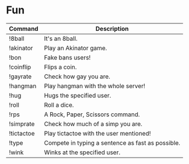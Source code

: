 # Fun

| Command    | Description                                       |
|------------|---------------------------------------------------|
| !8ball     | It's an 8ball.                                    |
| !akinator  | Play an Akinator game.                            |
| !bon       | Fake bans users!                                  |
| !coinflip  | Flips a coin.                                     |
| !gayrate   | Check how gay you are.                            |
| !hangman   | Play hangman with the whole server!               |
| !hug       | Hugs the specified user.                          |
| !roll      | Roll a dice.                                      |
| !rps       | A Rock, Paper, Scissors command.                  |
| !simprate  | Check how much of a simp you are.                 |
| !tictactoe | Play tictactoe with the user mentioned!           |
| !type      | Compete in typing a sentence as fast as possible. |
| !wink      | Winks at the specified user.                      |
